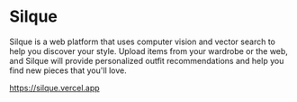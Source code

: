# Silque
Silque is a web platform that uses computer vision and vector search to help you discover your style. Upload items from your wardrobe or the web, and Silque will provide personalized outfit recommendations and help you find new pieces that you'll love.

https://silque.vercel.app

